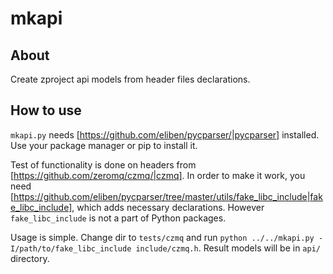 # mkapi

## About

Create zproject api models from header files declarations.

## How to use

`mkapi.py` needs [https://github.com/eliben/pycparser/|pycparser] installed. Use your package manager or pip to install it.

Test of functionality is done on headers from [https://github.com/zeromq/czmq/|czmq]. In order to make it work, you need [https://github.com/eliben/pycparser/tree/master/utils/fake_libc_include|fake_libc_include], which adds necessary declarations. However `fake_libc_include` is not a part of Python packages.

Usage is simple. Change dir to `tests/czmq` and run `python ../../mkapi.py -I/path/to/fake_libc_include include/czmq.h`. Result models will be in `api/` directory.
